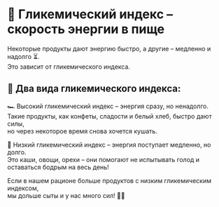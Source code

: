 # 🚗 Гликемический индекс – скорость энергии в пище  

Некоторые продукты дают энергию быстро, а другие – медленно и надолго ⏳.  
Это зависит от гликемического индекса.  

## 🔹 Два вида гликемического индекса:  
🏎 Высокий гликемический индекс – энергия сразу, но ненадолго.  
Такие продукты, как конфеты, сладости и белый хлеб, быстро дают силы,  
но через некоторое время снова хочется кушать.  

🚜 Низкий гликемический индекс – энергия поступает медленно, но долго.  
Это каши, овощи, орехи – они помогают не испытывать голод и оставаться бодрым на весь день!  

Если в нашем рационе больше продуктов с низким гликемическим индексом,  
мы дольше сыты и у нас много сил! 💪😊  